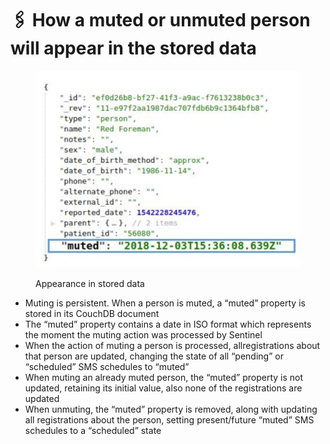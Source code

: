 # 🖇 How a muted or unmuted person will appear in the stored data

<figure><img src="../.gitbook/assets/image (24).png" alt=""><figcaption><p>Appearance in stored data</p></figcaption></figure>



* Muting is persistent. When a person is muted, a “muted” property is stored in its CouchDB document
* The “muted” property contains a date in ISO format which represents the moment the muting action was processed by Sentinel
* When the action of muting a person is processed, allregistrations about that person are updated, changing the state of all “pending” or “scheduled” SMS schedules to “muted”
* When muting an already muted person, the “muted” property is not updated, retaining its initial value, also none of the registrations are updated
* When unmuting, the “muted” property is removed, along with updating all registrations about the person, setting present/future “muted” SMS schedules to a “scheduled” state
